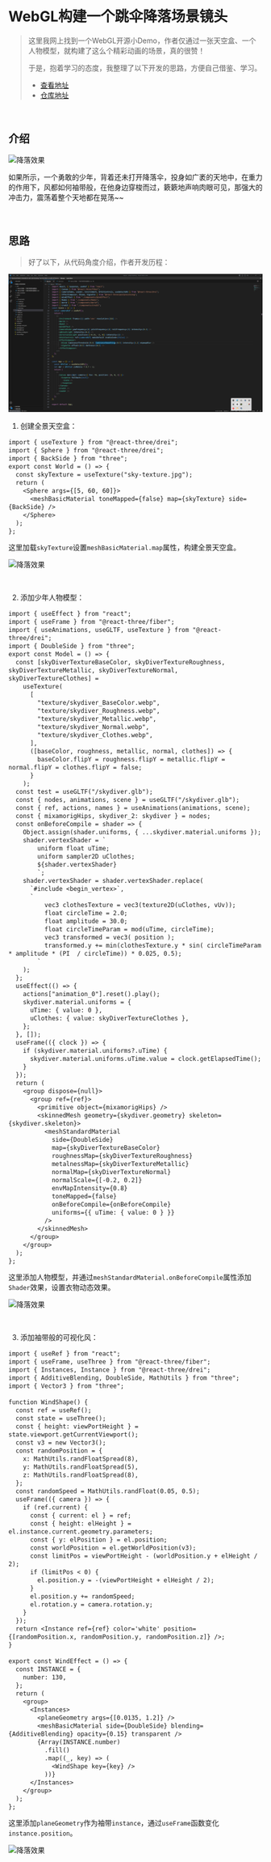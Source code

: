# WebGL构建一个跳伞降落场景镜头

> 这里我网上找到一个WebGL开源小Demo，作者仅通过一张天空盒、一个人物模型，就构建了这么个精彩动画的场景，真的很赞！
>
> 于是，抱着学习的态度，我整理了以下开发的思路，方便自己借鉴、学习。
> 
> - [查看地址](https://webgl-skydiving.vercel.app/)
> - [仓库地址](https://github.com/sebastien-lempens/webgl-skydiving)

<br />

## 介绍

![降落效果](./WebGL构建一个跳伞降落场景镜头/1.gif)

如果所示，一个勇敢的少年，背着还未打开降落伞，投身如广袤的天地中，在重力的作用下，风都如何袖带般，在他身边穿梭而过，簌簌地声响肉眼可见，那强大的冲击力，震荡着整个天地都在晃荡~~

<br />

## 思路

> 好了以下，从代码角度介绍，作者开发历程：

![降落效果](./WebGL构建一个跳伞降落场景镜头/1.png)

1. 创建全景天空盒：

```tsx
import { useTexture } from "@react-three/drei";
import { Sphere } from "@react-three/drei";
import { BackSide } from "three";
export const World = () => {
  const skyTexture = useTexture("sky-texture.jpg");
  return (
    <Sphere args={[5, 60, 60]}>
      <meshBasicMaterial toneMapped={false} map={skyTexture} side={BackSide} />
    </Sphere>
  );
};
```

这里加载`skyTexture`设置`meshBasicMaterial.map`属性，构建全景天空盒。

![降落效果](./WebGL构建一个跳伞降落场景镜头/2.gif)

<br />

2. 添加少年人物模型：

```tsx
import { useEffect } from "react";
import { useFrame } from "@react-three/fiber";
import { useAnimations, useGLTF, useTexture } from "@react-three/drei";
import { DoubleSide } from "three";
export const Model = () => {
  const [skyDiverTextureBaseColor, skyDiverTextureRoughness, skyDiverTextureMetallic, skyDiverTextureNormal, skyDiverTextureClothes] =
    useTexture(
      [
        "texture/skydiver_BaseColor.webp",
        "texture/skydiver_Roughness.webp",
        "texture/skydiver_Metallic.webp",
        "texture/skydiver_Normal.webp",
        "texture/skydiver_Clothes.webp",
      ],
      ([baseColor, roughness, metallic, normal, clothes]) => {
        baseColor.flipY = roughness.flipY = metallic.flipY = normal.flipY = clothes.flipY = false;
      }
    );
  const test = useGLTF("/skydiver.glb");
  const { nodes, animations, scene } = useGLTF("/skydiver.glb");
  const { ref, actions, names } = useAnimations(animations, scene);
  const { mixamorigHips, skydiver_2: skydiver } = nodes;
  const onBeforeCompile = shader => {
    Object.assign(shader.uniforms, { ...skydiver.material.uniforms });
    shader.vertexShader = `
        uniform float uTime;
        uniform sampler2D uClothes;
        ${shader.vertexShader}
        `;
    shader.vertexShader = shader.vertexShader.replace(
      `#include <begin_vertex>`,
      `
          vec3 clothesTexture = vec3(texture2D(uClothes, vUv));
          float circleTime = 2.0;
          float amplitude = 30.0;
          float circleTimeParam = mod(uTime, circleTime);
          vec3 transformed = vec3( position );
          transformed.y += min(clothesTexture.y * sin( circleTimeParam * amplitude * (PI  / circleTime)) * 0.025, 0.5);
        `
    );
  };
  useEffect(() => {
    actions["animation_0"].reset().play();
    skydiver.material.uniforms = {
      uTime: { value: 0 },
      uClothes: { value: skyDiverTextureClothes },
    };
  }, []);
  useFrame(({ clock }) => {
    if (skydiver.material.uniforms?.uTime) {
      skydiver.material.uniforms.uTime.value = clock.getElapsedTime();
    }
  });
  return (
    <group dispose={null}>
      <group ref={ref}>
        <primitive object={mixamorigHips} />
        <skinnedMesh geometry={skydiver.geometry} skeleton={skydiver.skeleton}>
          <meshStandardMaterial
            side={DoubleSide}
            map={skyDiverTextureBaseColor}
            roughnessMap={skyDiverTextureRoughness}
            metalnessMap={skyDiverTextureMetallic}
            normalMap={skyDiverTextureNormal}
            normalScale={[-0.2, 0.2]}
            envMapIntensity={0.8}
            toneMapped={false}
            onBeforeCompile={onBeforeCompile}
            uniforms={{ uTime: { value: 0 } }}
          />
        </skinnedMesh>
      </group>
    </group>
  );
};

```

这里添加人物模型，并通过`meshStandardMaterial.onBeforeCompile`属性添加`Shader`效果，设置衣物动态效果。

![降落效果](./WebGL构建一个跳伞降落场景镜头/3.gif)

<br />

3. 添加袖带般的可视化风：

```tsx
import { useRef } from "react";
import { useFrame, useThree } from "@react-three/fiber";
import { Instances, Instance } from "@react-three/drei";
import { AdditiveBlending, DoubleSide, MathUtils } from "three";
import { Vector3 } from "three";

function WindShape() {
  const ref = useRef();
  const state = useThree();
  const { height: viewPortHeight } = state.viewport.getCurrentViewport();
  const v3 = new Vector3();
  const randomPosition = {
    x: MathUtils.randFloatSpread(8),
    y: MathUtils.randFloatSpread(5),
    z: MathUtils.randFloatSpread(8),
  };
  const randomSpeed = MathUtils.randFloat(0.05, 0.5);
  useFrame(({ camera }) => {
    if (ref.current) {
      const { current: el } = ref;
      const { height: elHeight } = el.instance.current.geometry.parameters;
      const { y: elPosition } = el.position;
      const worldPosition = el.getWorldPosition(v3);
      const limitPos = viewPortHeight - (worldPosition.y + elHeight / 2);
      if (limitPos < 0) {
        el.position.y = -(viewPortHeight + elHeight / 2);
      }
      el.position.y += randomSpeed;
      el.rotation.y = camera.rotation.y;
    }
  });
  return <Instance ref={ref} color='white' position={[randomPosition.x, randomPosition.y, randomPosition.z]} />;
}

export const WindEffect = () => {
  const INSTANCE = {
    number: 130,
  };
  return (
    <group>
      <Instances>
        <planeGeometry args={[0.0135, 1.2]} />
        <meshBasicMaterial side={DoubleSide} blending={AdditiveBlending} opacity={0.15} transparent />
        {Array(INSTANCE.number)
          .fill()
          .map((_, key) => (
            <WindShape key={key} />
          ))}
      </Instances>
    </group>
  );
};
```

这里添加`planeGeometry`作为袖带`instance`，通过`useFrame`函数变化`instance.position`。

![降落效果](./WebGL构建一个跳伞降落场景镜头/4.gif)
